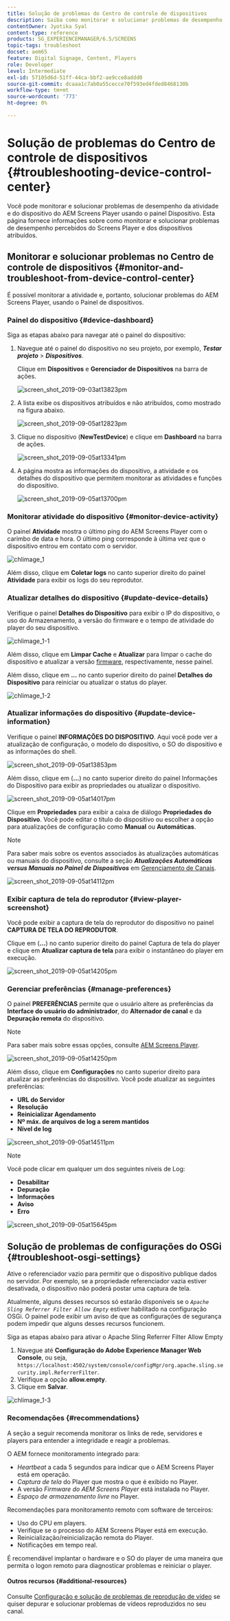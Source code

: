 ```yaml
---
title: Solução de problemas do Centro de controle de dispositivos
description: Saiba como monitorar e solucionar problemas de desempenho da atividade e do dispositivo do AEM Screens Player usando o painel Dispositivo.
contentOwner: Jyotika Syal
content-type: reference
products: SG_EXPERIENCEMANAGER/6.5/SCREENS
topic-tags: troubleshoot
docset: aem65
feature: Digital Signage, Content, Players
role: Developer
level: Intermediate
exl-id: 57105d6d-51ff-44ca-bbf2-ae9cce8addd0
source-git-commit: dcaaa1c7ab0a55cecce70f593ed4fded8468130b
workflow-type: tm+mt
source-wordcount: '773'
ht-degree: 0%

---
```


# Solução de problemas do Centro de controle de dispositivos {#troubleshooting-device-control-center}

Você pode monitorar e solucionar problemas de desempenho da atividade e do dispositivo do AEM Screens Player usando o painel Dispositivo. Esta página fornece informações sobre como monitorar e solucionar problemas de desempenho percebidos do Screens Player e dos dispositivos atribuídos.

## Monitorar e solucionar problemas no Centro de controle de dispositivos {#monitor-and-troubleshoot-from-device-control-center}

É possível monitorar a atividade e, portanto, solucionar problemas do AEM Screens Player, usando o Painel de dispositivos.

### Painel do dispositivo {#device-dashboard}

Siga as etapas abaixo para navegar até o painel do dispositivo:

1. Navegue até o painel do dispositivo no seu projeto, por exemplo, ***Testar projeto*** > ***Dispositivos***.

   Clique em **Dispositivos** e **Gerenciador de Dispositivos** na barra de ações.

   ![screen_shot_2019-09-03at13823pm](assets/screen_shot_2019-09-03at13823pm.png)

1. A lista exibe os dispositivos atribuídos e não atribuídos, como mostrado na figura abaixo.

   ![screen_shot_2019-09-05at12823pm](assets/screen_shot_2019-09-05at12823pm.png)

1. Clique no dispositivo (**NewTestDevice**) e clique em **Dashboard** na barra de ações.

   ![screen_shot_2019-09-05at13341pm](assets/screen_shot_2019-09-05at13341pm.png)

1. A página mostra as informações do dispositivo, a atividade e os detalhes do dispositivo que permitem monitorar as atividades e funções do dispositivo.

   ![screen_shot_2019-09-05at13700pm](assets/screen_shot_2019-09-05at13700pm.png)

### Monitorar atividade do dispositivo {#monitor-device-activity}

O painel **Atividade** mostra o último ping do AEM Screens Player com o carimbo de data e hora. O último ping corresponde à última vez que o dispositivo entrou em contato com o servidor.

![chlimage_1](assets/chlimage_1.png)

Além disso, clique em **Coletar logs** no canto superior direito do painel **Atividade** para exibir os logs do seu reprodutor.

### Atualizar detalhes do dispositivo {#update-device-details}

Verifique o painel **Detalhes do Dispositivo** para exibir o IP do dispositivo, o uso do Armazenamento, a versão do firmware e o tempo de atividade do player do seu dispositivo.

![chlimage_1-1](assets/chlimage_1-1.png)

Além disso, clique em **Limpar Cache** e **Atualizar** para limpar o cache do dispositivo e atualizar a versão [firmware](screens-glossary.md), respectivamente, nesse painel.

Além disso, clique em **...** no canto superior direito do painel **Detalhes do Dispositivo** para reiniciar ou atualizar o status do player.

![chlimage_1-2](assets/chlimage_1-2.png)

### Atualizar informações do dispositivo {#update-device-information}

Verifique o painel **INFORMAÇÕES DO DISPOSITIVO**. Aqui você pode ver a atualização de configuração, o modelo do dispositivo, o SO do dispositivo e as informações do shell.

![screen_shot_2019-09-05at13853pm](assets/screen_shot_2019-09-05at13853pm.png)

Além disso, clique em (**...**) no canto superior direito do painel Informações do Dispositivo para exibir as propriedades ou atualizar o dispositivo.

![screen_shot_2019-09-05at14017pm](assets/screen_shot_2019-09-05at14017pm.png)

Clique em **Propriedades** para exibir a caixa de diálogo **Propriedades do Dispositivo**. Você pode editar o título do dispositivo ou escolher a opção para atualizações de configuração como **Manual** ou **Automáticas**.

>[!NOTE]
>
>Para saber mais sobre os eventos associados às atualizações automáticas ou manuais do dispositivo, consulte a seção ***Atualizações Automáticas versus Manuais no Painel de Dispositivos*** em [Gerenciamento de Canais](managing-channels.md).

![screen_shot_2019-09-05at14112pm](assets/screen_shot_2019-09-05at14112pm.png)

### Exibir captura de tela do reprodutor {#view-player-screenshot}

Você pode exibir a captura de tela do reprodutor do dispositivo no painel **CAPTURA DE TELA DO REPRODUTOR**.

Clique em (**...**) no canto superior direito do painel Captura de tela do player e clique em **Atualizar captura de tela** para exibir o instantâneo do player em execução.

![screen_shot_2019-09-05at14205pm](assets/screen_shot_2019-09-05at14205pm.png)

### Gerenciar preferências {#manage-preferences}

O painel **PREFERÊNCIAS** permite que o usuário altere as preferências da **Interface do usuário do administrador**, do **Alternador de canal** e da **Depuração remota** do dispositivo.

>[!NOTE]
>Para saber mais sobre essas opções, consulte [AEM Screens Player](working-with-screens-player.md).

![screen_shot_2019-09-05at14250pm](assets/screen_shot_2019-09-05at14250pm.png)

Além disso, clique em **Configurações** no canto superior direito para atualizar as preferências do dispositivo. Você pode atualizar as seguintes preferências:

* **URL do Servidor**
* **Resolução**
* **Reinicializar Agendamento**
* **Nº máx. de arquivos de log a serem mantidos**
* **Nível de log**

![screen_shot_2019-09-05at14511pm](assets/screen_shot_2019-09-05at14511pm.png)

>[!NOTE]
>Você pode clicar em qualquer um dos seguintes níveis de Log:
>
>* **Desabilitar**
>* **Depuração**
>* **Informações**
>* **Aviso**
>* **Erro**

![screen_shot_2019-09-05at15645pm](assets/screen_shot_2019-09-05at15645pm.png)

## Solução de problemas de configurações do OSGi {#troubleshoot-osgi-settings}

Ative o referenciador vazio para permitir que o dispositivo publique dados no servidor. Por exemplo, se a propriedade referenciador vazia estiver desativada, o dispositivo não poderá postar uma captura de tela.

Atualmente, alguns desses recursos só estarão disponíveis se o *`Apache Sling Referrer Filter Allow Empty`* estiver habilitado na configuração OSGi. O painel pode exibir um aviso de que as configurações de segurança podem impedir que alguns desses recursos funcionem.

Siga as etapas abaixo para ativar o Apache Sling Referrer Filter Allow Empty

1. Navegue até **Configuração do Adobe Experience Manager Web Console**, ou seja, `https://localhost:4502/system/console/configMgr/org.apache.sling.security.impl.ReferrerFilter`.
1. Verifique a opção **allow.empty**.
1. Clique em **Salvar**.

![chlimage_1-3](assets/chlimage_1-3.png)

### Recomendações {#recommendations}

A seção a seguir recomenda monitorar os links de rede, servidores e players para entender a integridade e reagir a problemas.

O AEM fornece monitoramento integrado para:

* *Heartbeat* a cada 5 segundos para indicar que o AEM Screens Player está em operação.
* *Captura de tela* do Player que mostra o que é exibido no Player.
* A versão *Firmware do AEM Screens Player* está instalada no Player.
* *Espaço de armazenamento livre* no Player.

Recomendações para monitoramento remoto com software de terceiros:

* Uso do CPU em players.
* Verifique se o processo do AEM Screens Player está em execução.
* Reinicialização/reinicialização remota do Player.
* Notificações em tempo real.

É recomendável implantar o hardware e o SO do player de uma maneira que permita o logon remoto para diagnosticar problemas e reiniciar o player.

#### Outros recursos {#additional-resources}

Consulte [Configuração e solução de problemas de reprodução de vídeo](troubleshoot-videos.md) se quiser depurar e solucionar problemas de vídeos reproduzidos no seu canal.
